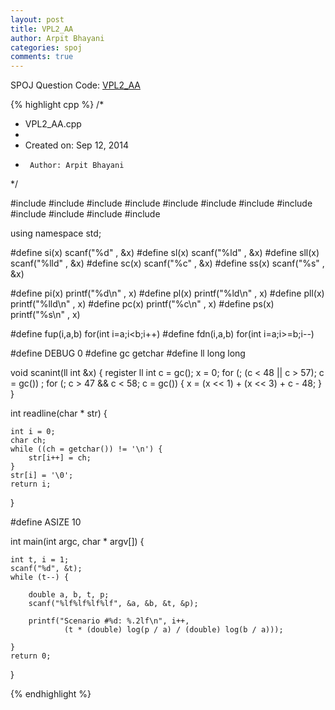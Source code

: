 ```yaml
---
layout: post
title: VPL2_AA
author: Arpit Bhayani
categories: spoj
comments: true
---
```


SPOJ Question Code: [VPL2_AA](http://www.spoj.com/problems/VPL2_AA/)

{% highlight cpp %}
/*
 * VPL2_AA.cpp
 *
 *  Created on: Sep 12, 2014
 *      Author: Arpit Bhayani
 */

#include <map>
#include <set>
#include <cstring>
#include <stack>
#include <vector>
#include <queue>
#include <list>
#include <cstdio>
#include <cstdlib>
#include <iostream>
#include <cmath>
#include <climits>

using namespace std;

#define si(x) scanf("%d" , &x)
#define sl(x) scanf("%ld" , &x)
#define sll(x) scanf("%lld" , &x)
#define sc(x) scanf("%c" , &x)
#define ss(x) scanf("%s" , &x)

#define pi(x) printf("%d\n" , x)
#define pl(x) printf("%ld\n" , x)
#define pll(x) printf("%lld\n" , x)
#define pc(x) printf("%c\n" , x)
#define ps(x) printf("%s\n" , x)

#define fup(i,a,b) for(int i=a;i<b;i++)
#define fdn(i,a,b) for(int i=a;i>=b;i--)

#define DEBUG 0
#define gc getchar
#define ll long long

void scanint(ll int &x) {
	register ll int c = gc();
	x = 0;
	for (; (c < 48 || c > 57); c = gc())
		;
	for (; c > 47 && c < 58; c = gc()) {
		x = (x << 1) + (x << 3) + c - 48;
	}
}

int readline(char * str) {

	int i = 0;
	char ch;
	while ((ch = getchar()) != '\n') {
		str[i++] = ch;
	}
	str[i] = '\0';
	return i;
}

#define ASIZE 10

int main(int argc, char * argv[]) {

	int t, i = 1;
	scanf("%d", &t);
	while (t--) {

		double a, b, t, p;
		scanf("%lf%lf%lf%lf", &a, &b, &t, &p);

		printf("Scenario #%d: %.2lf\n", i++,
				(t * (double) log(p / a) / (double) log(b / a)));

	}
	return 0;
}

{% endhighlight %}